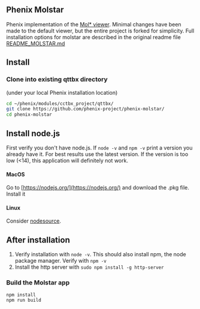 ## Phenix Molstar
Phenix implementation of the [Mol* viewer](https://molstar.org). Minimal changes have been made to the default viewer, but the entire project is forked for simplicity. Full installation options for molstar are described in the original readme file [README_MOLSTAR.md](README_MOLSTAR.md)

## Install

### Clone into existing qttbx directory 
(under your local Phenix installation location)
```bash
cd ~/phenix/modules/cctbx_project/qttbx/
git clone https://github.com/phenix-project/phenix-molstar/
cd phenix-molstar
```

## Install node.js
First verify you don't have node.js. If ```node -v``` and ```npm -v``` print a version you already have it. For best results use the latest version. If the version is too low (<14), this application will definitely not work. 
#### MacOS
Go to [https://nodejs.org/](https://nodejs.org/) and download the .pkg file. Install it

#### Linux
Consider [nodesource](https://nodejs.org/](https://github.com/nodesource/)). 

## After installation
1. Verify installation with ```node -v```. This should also install npm, the node package manager. Verify with ```npm -v```
2. Install the http server with ```sudo npm install -g http-server``` 

### Build the Molstar app
```JS
npm install
npm run build
```





